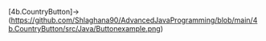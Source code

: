 [4b.CountryButton]->(https://github.com/Shlaghana90/AdvancedJavaProgramming/blob/main/4b.CountryButton/src/Java/Buttonexample.png)
